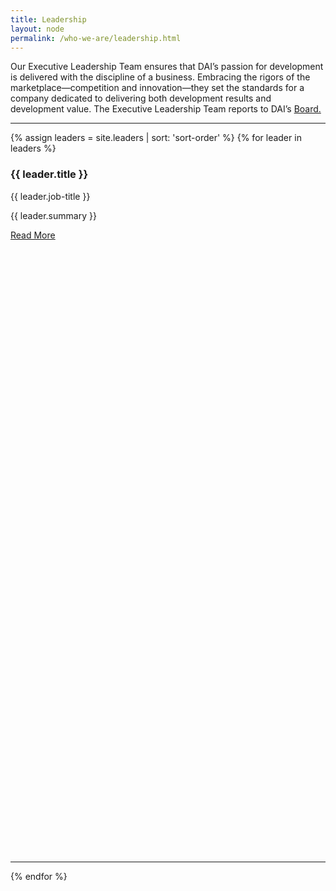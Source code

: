 ```yaml
---
title: Leadership
layout: node
permalink: /who-we-are/leadership.html
---
```


Our Executive Leadership Team ensures that DAI’s passion for development is delivered with the discipline of a business. Embracing the rigors of the marketplace—competition and innovation—they set the standards for a company dedicated to delivering both development results and development value. The Executive Leadership Team reports to DAI’s [Board.](/who-we-are/leadership/board.html)

<hr>
{% assign leaders = site.leaders | sort: 'sort-order' %}
{% for leader in leaders %}
  <div class="people-block">
    <img src="{{leader.image}}" alt="" class="people-photo">
    <div class="people-details">
      <h3>{{ leader.title }}</h3>
      <p>{{ leader.job-title }}</p>
    </div>
    <div class="people-summary">
      <p>{{ leader.summary }}</p>
    </div>
    <a href="{{ leader.url }}" class="primary-block--button people-button">Read More <svg class="redirect" viewBox="0 0 36 70" preserveAspectRatio="xMinYMax meet"><use xlink:href="#redirect"></use></svg></a>
  </div>
  <hr>
{% endfor %}
